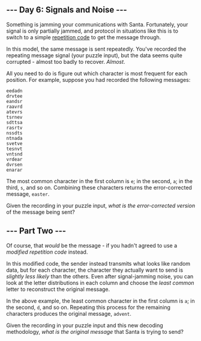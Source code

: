 ﻿## --- Day 6: Signals and Noise ---

Something is jamming your communications with Santa. Fortunately, your signal is only partially jammed, and protocol in situations like this is to switch to a simple  [repetition code](https://en.wikipedia.org/wiki/Repetition_code)  to get the message through.

In this model, the same message is sent repeatedly. You've recorded the repeating message signal (your puzzle input), but the data seems quite corrupted - almost too badly to recover.  _Almost_.

All you need to do is figure out which character is most frequent for each position. For example, suppose you had recorded the following messages:

```
eedadn
drvtee
eandsr
raavrd
atevrs
tsrnev
sdttsa
rasrtv
nssdts
ntnada
svetve
tesnvt
vntsnd
vrdear
dvrsen
enarar

```

The most common character in the first column is  `e`; in the second,  `a`; in the third,  `s`, and so on. Combining these characters returns the error-corrected message,  `easter`.

Given the recording in your puzzle input,  _what is the error-corrected version_  of the message being sent?


## --- Part Two ---

Of course, that  _would_  be the message - if you hadn't agreed to use a  _modified repetition code_  instead.

In this  modified code, the sender instead transmits what looks like random data, but for each character, the character they actually want to send is  _slightly less likely_  than the others. Even after signal-jamming noise, you can look at the letter distributions in each column and choose the  _least common_  letter to reconstruct the original message.

In the above example, the least common character in the first column is  `a`; in the second,  `d`, and so on. Repeating this process for the remaining characters produces the original message,  `advent`.

Given the recording in your puzzle input and this new decoding methodology,  _what is the original message_  that Santa is trying to send?